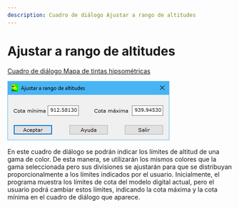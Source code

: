 ```yaml
---
description: Cuadro de diálogo Ajustar a rango de altitudes
---
```


# Ajustar a rango de altitudes

[Cuadro de diálogo Mapa de tintas hipsométricas](./)

![Cuadro de diálogo Ajustar a rango de altitudes](<../../../.gitbook/assets/image (64).png>)

En este cuadro de diálogo se podrán indicar los límites de altitud de una gama de color. De esta manera, se utilizarán los mismos colores que la gama seleccionada pero sus divisiones se ajustarán para que se distribuyan proporcionalmente a los límites indicados por el usuario. Inicialmente, el programa muestra los límites de cota del modelo digital actual, pero el usuario podrá cambiar estos límites, indicando la cota máxima y la cota mínima en el cuadro de diálogo que aparece.
